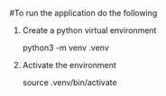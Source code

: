 #To run the application do the following

1. Create a python virtual environment
    
    python3 -m venv .venv

2. Activate the environment
    
    source .venv/bin/activate
